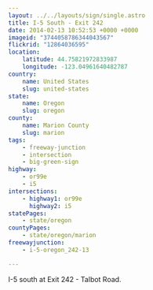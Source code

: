 ```yaml
---
layout: ../../layouts/sign/single.astro
title: I-5 South - Exit 242
date: 2014-02-13 10:52:53 +0000 +0000
imageid: "3744058786344043567"
flickrid: "12864036595"
location:
    latitude: 44.75821972833987
    longitude: -123.04961640482787
country:
    name: United States
    slug: united-states
state:
    name: Oregon
    slug: oregon
county:
    name: Marion County
    slug: marion
tags:
    - freeway-junction
    - intersection
    - big-green-sign
highway:
    - or99e
    - i5
intersections:
    - highway1: or99e
      highway2: i5
statePages:
    - state/oregon
countyPages:
    - state/oregon/marion
freewayjunction:
    - i-5-oregon_242-13

---
```

I-5 south at Exit 242 - Talbot Road.